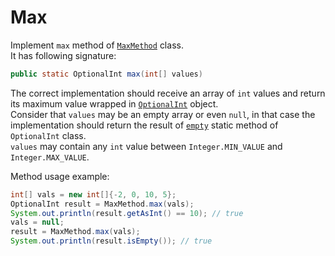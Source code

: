 # Max

Implement `max` method of [`MaxMethod`](src/main/java/com/epam/rd/autotasks/max/MaxMethod.java) class.\
It has following signature:
```java
public static OptionalInt max(int[] values)
```
The correct implementation should receive an array of `int` values and return its maximum value wrapped in
[`OptionalInt`](https://docs.oracle.com/en/java/javase/11/docs/api/java.base/java/util/OptionalInt.html) object.\
Consider that `values` may be an empty array or even `null`, in that case the implementation should return the result of
[`empty`](https://docs.oracle.com/en/java/javase/11/docs/api/java.base/java/util/OptionalInt.html#empty()) static method 
of `OptionalInt` class.\
`values` may contain any `int` value between `Integer.MIN_VALUE` and `Integer.MAX_VALUE`.

Method usage example:
```java
int[] vals = new int[]{-2, 0, 10, 5};
OptionalInt result = MaxMethod.max(vals);
System.out.println(result.getAsInt() == 10); // true
vals = null;
result = MaxMethod.max(vals);
System.out.println(result.isEmpty()); // true
```